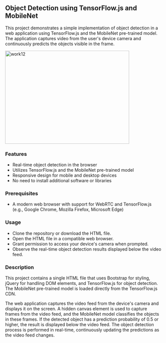 ## Object Detection using TensorFlow.js and MobileNet
This project demonstrates a simple implementation of object detection in a web application using TensorFlow.js and the MobileNet pre-trained model. The application captures video from the user's device camera and continuously predicts the objects visible in the frame.

<img src="https://user-images.githubusercontent.com/61319491/231349848-68a3d85d-8670-4913-933b-d23ff5c08192.jpeg" alt="work12" width="400" height="300">


### Features
- Real-time object detection in the browser
- Utilizes TensorFlow.js and the MobileNet pre-trained model
- Responsive design for mobile and desktop devices
- No need to install additional software or libraries

### Prerequisites
- A modern web browser with support for WebRTC and TensorFlow.js (e.g., Google Chrome, Mozilla Firefox, Microsoft Edge)

### Usage
- Clone the repository or download the HTML file.
- Open the HTML file in a compatible web browser.
- Grant permission to access your device's camera when prompted.
- Observe the real-time object detection results displayed below the video feed.

### Description
This project contains a single HTML file that uses Bootstrap for styling, jQuery for handling DOM elements, and TensorFlow.js for object detection. The MobileNet pre-trained model is loaded directly from the TensorFlow.js CDN.

The web application captures the video feed from the device's camera and displays it on the screen. A hidden canvas element is used to capture frames from the video feed, and the MobileNet model classifies the objects in these frames. If the detected object has a prediction probability of 0.5 or higher, the result is displayed below the video feed. The object detection process is performed in real-time, continuously updating the predictions as the video feed changes.


